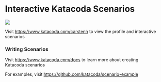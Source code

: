 # Interactive Katacoda Scenarios

[![](http://shields.katacoda.com/katacoda/carstenh/count.svg)](https://www.katacoda.com/carstenh "Get your profile on Katacoda.com")

Visit https://www.katacoda.com/carstenh to view the profile and interactive scenarios

### Writing Scenarios
Visit https://www.katacoda.com/docs to learn more about creating Katacoda scenarios

For examples, visit https://github.com/katacoda/scenario-example
